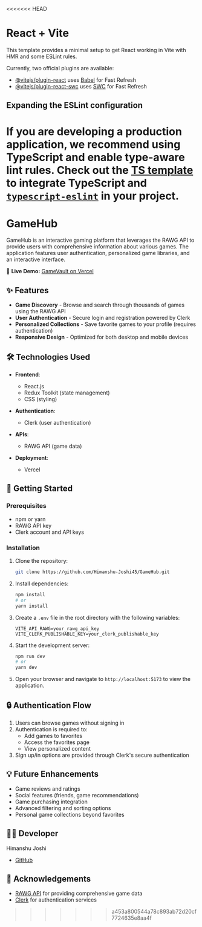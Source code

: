 <<<<<<< HEAD
# React + Vite

This template provides a minimal setup to get React working in Vite with HMR and some ESLint rules.

Currently, two official plugins are available:

- [@vitejs/plugin-react](https://github.com/vitejs/vite-plugin-react/blob/main/packages/plugin-react/README.md) uses [Babel](https://babeljs.io/) for Fast Refresh
- [@vitejs/plugin-react-swc](https://github.com/vitejs/vite-plugin-react-swc) uses [SWC](https://swc.rs/) for Fast Refresh

## Expanding the ESLint configuration

If you are developing a production application, we recommend using TypeScript and enable type-aware lint rules. Check out the [TS template](https://github.com/vitejs/vite/tree/main/packages/create-vite/template-react-ts) to integrate TypeScript and [`typescript-eslint`](https://typescript-eslint.io) in your project.
=======
# GameHub

GameHub is an interactive gaming platform that leverages the RAWG API to provide users with comprehensive information about various games. The application features user authentication, personalized game libraries, and an interactive  interface.

🔗 **Live Demo:** [GameVault on Vercel](https://mediaamp-assignment.vercel.app/)

## ✨ Features

- **Game Discovery** - Browse and search through thousands of games using the RAWG API
- **User Authentication** - Secure login and registration powered by Clerk
- **Personalized Collections** - Save favorite games to your profile (requires authentication)
- **Responsive Design** - Optimized for both desktop and mobile devices

## 🛠️ Technologies Used

- **Frontend**:
  - React.js
  - Redux Toolkit (state management)
  - CSS (styling)

- **Authentication**:
  - Clerk (user authentication)

- **APIs**:
  - RAWG API (game data)

- **Deployment**:
  - Vercel

## 🚀 Getting Started

### Prerequisites

- npm or yarn
- RAWG API key
- Clerk account and API keys

### Installation

1. Clone the repository:
   ```bash
   git clone https://github.com/Himanshu-Joshi45/GameHub.git
   ```

2. Install dependencies:
   ```bash
   npm install
   # or
   yarn install
   ```

3. Create a `.env` file in the root directory with the following variables:
   ```
   VITE_API_RAWG=your_rawg_api_key
   VITE_CLERK_PUBLISHABLE_KEY=your_clerk_publishable_key
   ```

4. Start the development server:
   ```bash
   npm run dev
   # or
   yarn dev
   ```

5. Open your browser and navigate to `http://localhost:5173` to view the application.

## 🔒 Authentication Flow

1. Users can browse games without signing in
2. Authentication is required to:
   - Add games to favorites
   - Access the favorites page
   - View personalized content
3. Sign up/in options are provided through Clerk's secure authentication

## 💡 Future Enhancements

- Game reviews and ratings
- Social features (friends, game recommendations)
- Game purchasing integration
- Advanced filtering and sorting options
- Personal game collections beyond favorites

## 👨‍💻 Developer

Himanshu Joshi
- [GitHub](https://github.com/Himanshu-Joshi45)


## 🙏 Acknowledgements

- [RAWG API](https://rawg.io/apidocs) for providing comprehensive game data
- [Clerk](https://clerk.dev/) for authentication services
>>>>>>> a453a800544a78c893ab72d20cf7724635e8aa4f
